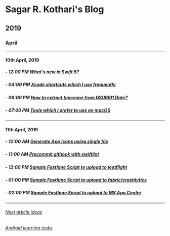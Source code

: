 # Sagar R. Kothari's Blog

## 2019

### April

---

#### 10th April, 2019

##### - 12:00 PM [What's new in Swift 5?](2019_04_10_12PM_Swift5.md)

##### - 04:00 PM [Xcode shortcuts which I use frequently](2019_04_10_04PM_XcodeShortCuts.md)

##### - 06:00 PM [How to extract timezone from ISO8601 Date?](2019_04_10_06PM_TimezoneFromISO8601Date.md)

##### - 07:00 PM [Tools which I prefer to use on macOS](2019_04_10_07PM_Useful_tools.md)

---

#### 11th April, 2019

##### - 10:00 AM [Generate App Icons using single file](2019_04_11_10AM_GenerateAppIcons.md)

##### - 11:00 AM [Precommit githook with swiftlint](2019_04_11_11AM_PreCommitGithook.md)

##### - 12:00 PM [Sample Fastlane Script to upload to testflight](2019_04_11_12PM_FastlaneTestFlight.md)

##### - 01:00 PM [Sample Fastlane Script to upload to fabric/crashlytics](2019_04_11_01PM_Fabric.md)

##### - 02:00 PM [Sample Fastlane Script to upload to MS App Center](2019_04_11_02PM_AppCenter.md)

---

###### [Next article ideas](nextArticles.md)

###### [Android learning tasks](androidStudyPlan.md)
